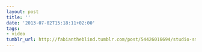 ```yaml
---
layout: post
title: ''
date: '2013-07-02T15:18:11+02:00'
tags:
- video
tumblr_url: http://fabiantheblind.tumblr.com/post/54426016694/studio-smack-saz-anti-bee-propaganda-film
---
```

